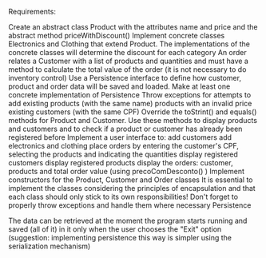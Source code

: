 Requirements:

Create an abstract class Product with the attributes name and price and the abstract method priceWithDiscount()
Implement concrete classes Electronics and Clothing that extend Product. The implementations of the concrete classes will determine the discount for each category
An order relates a Customer with a list of products and quantities and must have a method to calculate the total value of the order (it is not necessary to do inventory control)
Use a Persistence interface to define how customer, product and order data will be saved and loaded. Make at least one concrete implementation of Persistence
Throw exceptions for attempts to add
existing products (with the same name)
products with an invalid price
existing customers (with the same CPF)
Override the toStrint() and equals() methods for Product and Customer. Use these methods to display products and customers and to check if a product or customer has already been registered before
Implement a user interface to:
add customers
add electronics and clothing
place orders by entering the customer's CPF, selecting the products and indicating the quantities
display registered customers
display registered products
display the orders: customer, products and total order value (using precoComDesconto() )
Implement constructors for the Product, Customer and Order classes
It is essential to implement the classes considering the principles of encapsulation and that each class should only stick to its own responsibilities!
Don't forget to properly throw exceptions and handle them where necessary
Persistence

The data can be retrieved at the moment the program starts running and saved (all of it) in it only when the user chooses the "Exit" option (suggestion: implementing persistence this way is simpler using the serialization mechanism)
